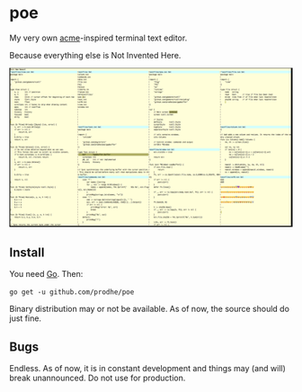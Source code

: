 # poe

My very own [acme](http://acme.cat-v.org/)-inspired terminal text editor.

Because everything else is Not Invented Here.

![poe](./poe.png)

## Install

You need [Go](https://golang.org/). Then:

`go get -u github.com/prodhe/poe`

Binary distribution may or not be available. As of now, the source should do just fine.

## Bugs

Endless. As of now, it is in constant development and things may (and will) break unannounced. Do not use for production.
